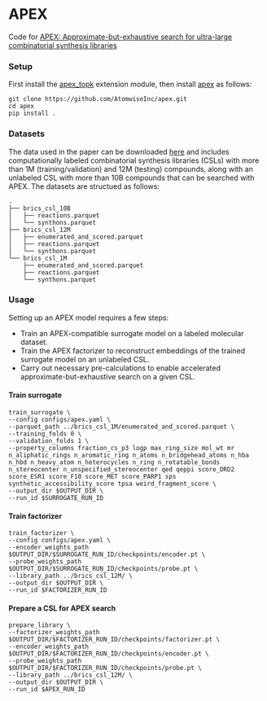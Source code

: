 # APEX
Code for [APEX: Approximate-but-exhaustive search for ultra-large combinatorial synthesis libraries]()


### Setup

First install the [apex_topk](https://github.com/AtomwiseInc/apex_topk) extension module, then install [apex](https://github.com/AtomwiseInc/apex) as follows:

```
git clone https://github.com/AtomwiseInc/apex.git
cd apex
pip install .
```

### Datasets

The data used in the paper can be downloaded [here]() and includes computationally labeled combinatorial synthesis libraries (CSLs) with more than 1M (training/validation) and 12M (testing) compounds, along with an unlabeled CSL with more than 10B compounds that can be searched with APEX. The datasets are structued as follows:
```
.
├── brics_csl_10B
│   ├── reactions.parquet
│   └── synthons.parquet
├── brics_csl_12M
│   ├── enumerated_and_scored.parquet
│   ├── reactions.parquet
│   └── synthons.parquet
└── brics_csl_1M
    ├── enumerated_and_scored.parquet
    ├── reactions.parquet
    └── synthons.parquet
```

### Usage

Setting up an APEX model requires a few steps:
- Train an APEX-compatible surrogate model on a labeled molecular dataset.
- Train the APEX factorizer to reconstruct embeddings of the trained surrogate model on an unlabeled CSL.
- Carry out necessary pre-calculations to enable accelerated approximate-but-exhaustive search on a given CSL.


#### Train surrogate

```
train_surrogate \
--config configs/apex.yaml \
--parquet_path ../brics_csl_1M/enumerated_and_scored.parquet \
--training_folds 0 \
--validation_folds 1 \
--property_columns fraction_cs_p3 logp max_ring_size mol_wt mr n_aliphatic_rings n_aromatic_ring n_atoms n_bridgehead_atoms n_hba n_hbd n_heavy_atom n_heterocycles n_ring n_rotatable_bonds n_stereocenter n_unspecified_stereocenter qed qeppi score_DRD2 score_ESR1 score_F10 score_MET score_PARP1 sps synthetic_accessibility_score tpsa weird_fragment_score \
--output_dir $OUTPUT_DIR \
--run_id $SURROGATE_RUN_ID
```

#### Train factorizer

```
train_factorizer \
--config configs/apex.yaml \
--encoder_weights_path $OUTPUT_DIR/$SURROGATE_RUN_ID/checkpoints/encoder.pt \
--probe_weights_path $OUTPUT_DIR/$SURROGATE_RUN_ID/checkpoints/probe.pt \
--library_path ../brics_csl_12M/ \
--output_dir $OUTPUT_DIR \
--run_id $FACTORIZER_RUN_ID
```

#### Prepare a CSL for APEX search

```
prepare_library \
--factorizer_weights_path $OUTPUT_DIR/$FACTORIZER_RUN_ID/checkpoints/factorizer.pt \
--encoder_weights_path $OUTPUT_DIR/$FACTORIZER_RUN_ID/checkpoints/encoder.pt \
--probe_weights_path $OUTPUT_DIR/$FACTORIZER_RUN_ID/checkpoints/probe.pt \
--library_path ../brics_csl_12M/ \
--output_dir $OUTPUT_DIR \
--run_id $APEX_RUN_ID
```

